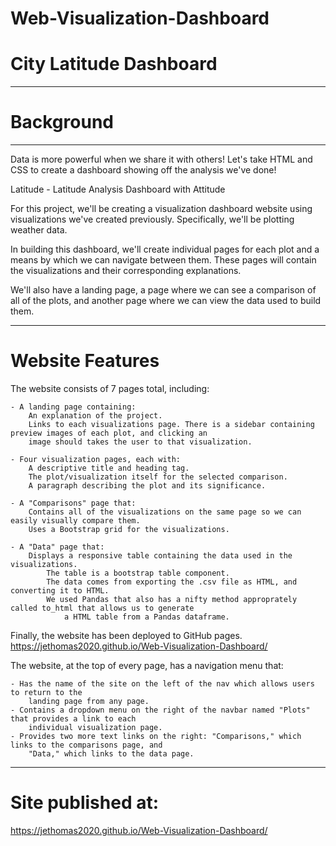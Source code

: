 # Web-Visualization-Dashboard

# City Latitude Dashboard

-----------------
# Background 

-----------------
Data is more powerful when we share it with others! Let's take HTML and CSS to create a dashboard showing off the analysis we've done! 

Latitude - Latitude Analysis Dashboard with Attitude

For this project, we'll be creating a visualization dashboard website using visualizations we've created previously. Specifically, we'll be plotting weather data.

In building this dashboard, we'll create individual pages for each plot and a means by which we can navigate between them. 
These pages will contain the visualizations and their corresponding explanations. 

We'll also have a landing page, a page where we can see a comparison of all of the plots, and another page where we can view the data used to build them.

----------------------------
# Website Features

The website consists of 7 pages total, including:

    - A landing page containing:
        An explanation of the project.
        Links to each visualizations page. There is a sidebar containing preview images of each plot, and clicking an 
        image should takes the user to that visualization.
        
    - Four visualization pages, each with:
        A descriptive title and heading tag.
        The plot/visualization itself for the selected comparison.
        A paragraph describing the plot and its significance.
        
    - A "Comparisons" page that:
        Contains all of the visualizations on the same page so we can easily visually compare them.
        Uses a Bootstrap grid for the visualizations.
            
    - A "Data" page that:
        Displays a responsive table containing the data used in the visualizations.
            The table is a bootstrap table component.
            The data comes from exporting the .csv file as HTML, and converting it to HTML. 
            We used Pandas that also has a nifty method approprately called to_html that allows us to generate 
                a HTML table from a Pandas dataframe.
                
Finally, the website has been deployed to GitHub pages.  https://jethomas2020.github.io/Web-Visualization-Dashboard/

The website, at the top of every page, has a navigation menu that:

    - Has the name of the site on the left of the nav which allows users to return to the 
        landing page from any page.
    - Contains a dropdown menu on the right of the navbar named "Plots" that provides a link to each 
        individual visualization page.
    - Provides two more text links on the right: "Comparisons," which links to the comparisons page, and 
        "Data," which links to the data page.

-------
# Site published at: 
https://jethomas2020.github.io/Web-Visualization-Dashboard/


